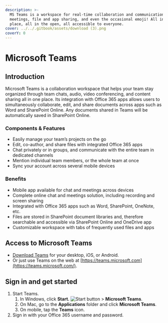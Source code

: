 ```yaml
---
description: >-
  MS Teams is a workspace for real-time collaboration and communication,
  meetings, file and app sharing, and even the occasional emoji! All in one
  place, all in the open, all accessible to everyone.
cover: ../../.gitbook/assets/download (3).png
coverY: 0
---
```


# Microsoft Teams

## Introduction

Microsoft Teams is a collaboration workspace that helps your team stay organized through team chats, audio, video conferencing, and content sharing all in one place. Its integration with Office 365 apps allows users to simultaneously collaborate, edit, and share documents across apps such as Word and SharePoint Online. Any documents shared in Teams will be automatically saved in SharePoint Online.

### Components & Features

* Easily manage your team’s projects on the go
* Edit, co-author, and share files with integrated Office 365 apps&#x20;
* Chat privately or in groups, and communicate with the entire team in dedicated channels
* Mention individual team members, or the whole team at once
* Sync your account across several mobile devices

### Benefits

* Mobile app available for chat and meetings across devices
* Complete online chat and meetings solution, including recording and screen sharing
* Integrated with Office 365 apps such as Word, SharePoint, OneNote, etc. &#x20;
* Files are stored in SharePoint document libraries and, therefore searchable and accessible via SharePoint Online and OneDrive app
* Customizable workspace with tabs of frequently used files and apps

## Access to Microsoft Teams <a href="#download-teams" id="download-teams"></a>

* [Download Teams](https://aka.ms/getteams) for your desktop, iOS, or Android.
* Or just use Teams on the web at [https://teams.microsoft.com](https://teams.microsoft.com/).

## Sign in and get started

1. Start Teams.
   1. In Windows, click **Start.** ![Start button](https://support.content.office.net/en-us/media/e7dda90f-7dd2-4c7b-ad9e-1ca9888f8c90.png) > **Microsoft Teams**.
   2. On Mac, go to the **Applications** folder and click **Microsoft Teams**.
   3. On mobile, tap the **Teams** icon.
2. Sign in with your Office 365 username and password.
